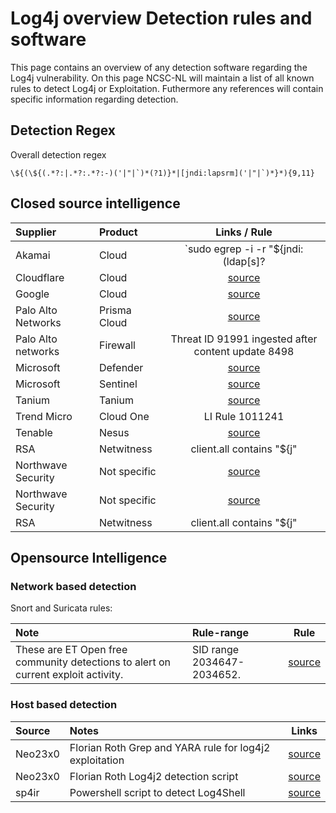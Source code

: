 # Log4j overview Detection rules and software

This page contains an overview of any detection software regarding the Log4j vulnerability. On this page NCSC-NL will maintain a list of all known rules to detect Log4j or Exploitation. Futhermore any references will contain specific information regarding detection.


## Detection Regex

Overall detection regex

```plain
\${(\${(.*?:|.*?:.*?:-)('|"|`)*(?1)}*|[jndi:lapsrm]('|"|`)*}*){9,11}
```

## Closed source intelligence

| Supplier        | Product         | Links / Rule|
|:----------------|:----------------|:---------------:|
| Akamai       | Cloud | `sudo egrep -i -r "\$\{jndi:(ldap[s]?|rmi|dns)://' /var/log` |
| Cloudflare   | Cloud | [source](https://blog.cloudflare.com/cve-2021-44228-log4j-rce-0-day-mitigation/) |
| Google       | Cloud | [source](https://cloud.google.com/blog/products/identity-security/cloud-armor-waf-rule-to-help-address-apache-log4j-vulnerability)|
| Palo Alto Networks   | Prisma Cloud | [source](https://unit42.paloaltonetworks.com/apache-log4j-vulnerability-cve-2021-44228/) |
| Palo Alto networks   | Firewall | Threat ID 91991 ingested after content update 8498 |
| Microsoft    | Defender | [source](https://www.microsoft.com/security/blog/2021/12/11/guidance-for-preventing-detecting-and-hunting-for-cve-2021-44228-log4j-2-exploitation/) |
| Microsoft    | Sentinel| [source](https://www.microsoft.com/security/blog/2021/12/11/guidance-for-preventing-detecting-and-hunting-for-cve-2021-44228-log4j-2-exploitation/) |
| Tanium   | Tanium | [source](https://community.tanium.com/s/article/How-Tanium-Can-Help-with-CVE-2021-44228-Log4Shell) |
| Trend Micro   | Cloud One| LI Rule 1011241 |
| Tenable  | Nesus | [source](https://www.tenable.com/plugins/search?q=cves%3A%28%22CVE-2021-44228%22%29&sort=&page=1) |
| RSA  | Netwitness | client.all contains "${j" || client.all contains "${J" |
| Northwave Security | Not specific | [source](https://github.com/NorthwaveSecurity/log4jcheck) |
| Northwave Security | Not specific | [source](https://github.com/crypt0jan/log4j-powershell-checker) |
| RSA  | Netwitness | client.all contains "${j" || client.all contains "${J" |

## Opensource Intelligence



### Network based detection

Snort and Suricata rules:

| Note             | Rule-range        | Rule |
|:----------------|:----------------|:---------------:|
| These are ET Open free community detections to alert on current exploit activity.  | SID range 2034647-2034652. | [source](https://rules.emergingthreatspro.com/open/) |


### Host based detection

| Source      | Notes        | Links |
|:----------------|:----------------|:---------------:|
| Neo23x0   | Florian Roth Grep and YARA rule for log4j2 exploitation | [source](https://gist.github.com/Neo23x0/e4c8b03ff8cdf1fa63b7d15db6e3860b) |
| Neo23x0   | Florian Roth Log4j2 detection script | [source](https://gist.github.com/Neo23x0/e4c8b03ff8cdf1fa63b7d15db6e3860b) |
| sp4ir     | Powershell script to detect Log4Shell| [source](https://github.com/sp4ir/incidentresponse/blob/35a2faae8512884bcd753f0de3fa1adc6ec326ed/Get-Log4shellVuln.ps1) |
